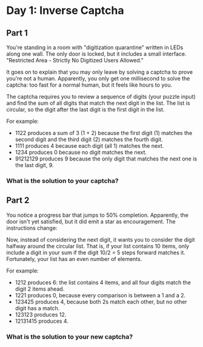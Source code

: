 # Day 1: Inverse Captcha

## Part 1
You're standing in a room with "digitization quarantine" written in LEDs along one wall. The only door is locked, but it includes a small interface. "Restricted Area - Strictly No Digitized Users Allowed."

It goes on to explain that you may only leave by solving a captcha to prove you're not a human. Apparently, you only get one millisecond to solve the captcha: too fast for a normal human, but it feels like hours to you.

The captcha requires you to review a sequence of digits (your puzzle input) and find the sum of all digits that match the next digit in the list. The list is circular, so the digit after the last digit is the first digit in the list.

For example:

*   1122 produces a sum of 3 (1 + 2) because the first digit (1) matches the second digit and the third digit (2) matches the fourth digit.
*   1111 produces 4 because each digit (all 1) matches the next.
*   1234 produces 0 because no digit matches the next.
*   91212129 produces 9 because the only digit that matches the next one is the last digit, 9.

### What is the solution to your captcha?

## Part 2

You notice a progress bar that jumps to 50% completion. Apparently, the door isn't yet satisfied, but it did emit a star as encouragement. The instructions change:

Now, instead of considering the next digit, it wants you to consider the digit halfway around the circular list. That is, if your list contains 10 items, only include a digit in your sum if the digit 10/2 = 5 steps forward matches it. Fortunately, your list has an even number of elements.

For example:

*   1212 produces 6: the list contains 4 items, and all four digits match the digit 2 items ahead.
*   1221 produces 0, because every comparison is between a 1 and a 2.
*   123425 produces 4, because both 2s match each other, but no other digit has a match.
*   123123 produces 12.
*   12131415 produces 4.

### What is the solution to your new captcha?

